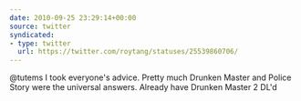 ```yaml
---
date: 2010-09-25 23:29:14+00:00
source: twitter
syndicated:
- type: twitter
  url: https://twitter.com/roytang/statuses/25539860706/
---
```


@tutems I took everyone's advice. Pretty much Drunken Master and Police Story were the universal answers. Already have Drunken Master 2 DL'd